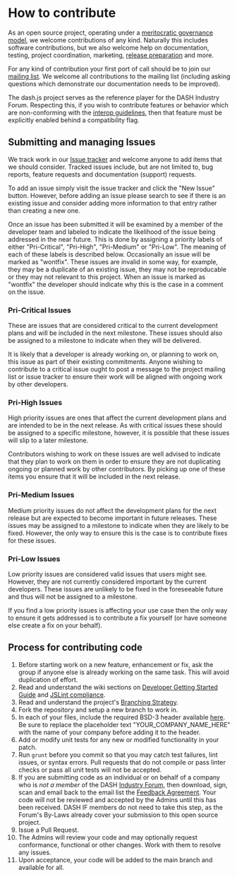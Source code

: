 # How to contribute #
As an open source project, operating under a [meritocratic governance model](governance-model/), we welcome contributions of any kind. Naturally this includes software contributions, but we also welcome help on documentation, testing, project coordination, marketing, [release preparation](Release-Management) and more.

For any kind of contribution your first port of call should be to join our [mailing list]( https://groups.google.com/d/forum/dashjs). We welcome all contributions to the mailing list (including asking questions which demonstrate our documentation needs to be improved).

The dash.js project serves as the reference player for the DASH Industry Forum. Respecting this, if you wish to contribute features or behavior which are non-conforming with the [interop guidelines](http://dashif.org/guidelines/), then that feature must be explicitly enabled behind a compatibility flag. 

## Submitting and managing Issues

We track work in our [Issue tracker](https://github.com/Dash-Industry-Forum/dash.js/issues) and welcome anyone to add items that we should consider. Tracked issues include, but are not limited to, bug reports, feature requests and documentation (support) requests.

To add an issue simply visit the issue tracker and click the "New Issue" button. However, before adding an issue please search to see if there is an existing issue and consider adding more information to that entry rather than creating a new one.

Once an issue has been submitted it will be examined by a member of the developer team and labeled to indicate the likelihood of the issue being addressed in the near future. This is done by assigning a priority labels of either "Pri-Critical", "Pri-High", "Pri-Medium" or "Pri-Low". The meaning of each of these labels is described below. Occasionally an issue will be marked as "wontfix". These issues are invalid in some way, for example, they may be a duplicate of an existing issue, they may not be reproducable or they may not relevant to this project. When an issue is marked as "wontfix" the developer should indicate why this is the case in a comment on the issue.

### Pri-Critical Issues

These are issues that are considered critical to the current development plans and will be included in the next milestone. These issues should also be assigned to a milestone to indicate when they will be delivered.

It is likely that a developer is already working on, or planning to work on, this issue as part of their existing commitments. Anyone wishing to contribute to a critical issue ought to post a message to the project mailing list or issue tracker to ensure their work will be aligned with ongoing work by other developers.

### Pri-High Issues

High priority issues are ones that affect the current development plans and are intended to be in the next release. As with critical issues these should be assigned to a specific milestone, however, it is possible that these issues will slip to a later milestone.

Contributors wishing to work on these issues are well advised to indicate that they plan to work on them in order to ensure they are not duplicating ongoing or planned work by other contributors. By picking up one of these items you ensure that it will be included in the next release.

### Pri-Medium Issues

Medium priority issues do not affect the development plans for the next release but are expected to become important in future releases. These issues may be assigned to a milestone to indicate when they are likely to be fixed. However, the only way to ensure this is the case is to contribute fixes for these issues.

### Pri-Low Issues

Low priority issues are considered valid issues that users might see. However, they are not currently considered important by the current developers. These issues are unlikely to be fixed in the foreseeable future and thus will not be assigned to a milestone.

If you find a low priority issues is affecting your use case then the only way to ensure it gets addressed is to contribute a fix yourself (or have someone else create a fix on your behalf).

## Process for contributing code

1. Before starting work on a new feature, enhancement or fix, ask the group if anyone else is already working on the same task. This will avoid duplication of effort.
1. Read and understand the wiki sections on [Developer Getting Started Guide](https://github.com/Dash-Industry-Forum/dash.js/wiki/Developer-Getting-Started-Guide) and [JSLint compliance](https://github.com/Dash-Industry-Forum/dash.js/wiki/JSLint-Compliance).
1. Read and understand the project's [Branching Strategy](http://nvie.com/posts/a-successful-git-branching-model/).
1. Fork the repository and setup a new branch to work in.
1. In each of your files, include the required BSD-3 header available [here](http://dashif.org/documents/dash.js.license-header.May2013.txt). Be sure to replace the placeholder text "YOUR_COMPANY_NAME_HERE" with the name of your company before adding it to the header.
1. Add or modify unit tests for any new or modified functionality in your patch.
1. Run `grunt` before you commit so that you may catch test failures, lint issues, or syntax errors. Pull requests that do not compile or pass linter checks or pass all unit tests will not be accepted.
1. If you are submitting code as an individual or on behalf of a company who is _not a member_ of the DASH [Industry Forum](http://dashif.org/members), then download, sign, scan and email back to the email list the [Feedback Agreement](http://dashif.org/wp-content/uploads/2015/04/DASH-IF-Feedback-Agreement-3-7-2014.pdf). Your code will not be reviewed and accepted by the Admins until this has been received. DASH IF members do not need to take this step, as the Forum's By-Laws already cover your submission to this open source project.
1. Issue a Pull Request.
1. The Admins will review your code and may optionally request conformance, functional or other changes. Work with them to resolve any issues.
1. Upon acceptance, your code will be added to the main branch and available for all.
